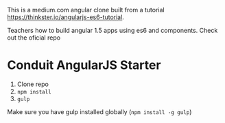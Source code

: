 This is a medium.com angular clone built from a tutorial https://thinkster.io/angularjs-es6-tutorial.

Teachers how to build angular 1.5 apps using es6 and components. Check out the oficial repo 

# Conduit AngularJS Starter

1. Clone repo
2. `npm install`
3. `gulp`

Make sure you have gulp installed globally (`npm install -g gulp`)
